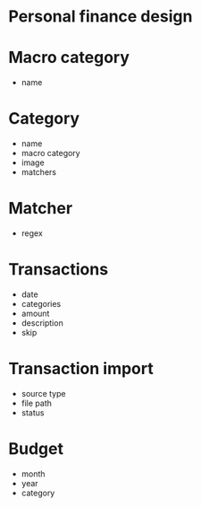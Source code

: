 # Personal finance design


# Macro category

- name

# Category

- name 
- macro category
- image
- matchers

# Matcher

- regex

# Transactions 

- date
- categories
- amount
- description
- skip


# Transaction import

- source type
- file path
- status


# Budget

- month
- year
- category